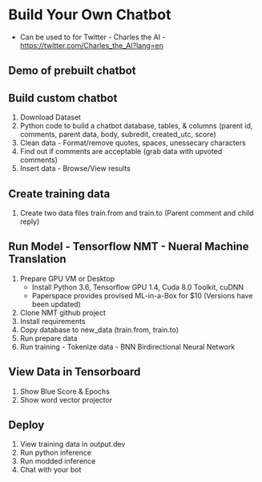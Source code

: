 # Build Your Own Chatbot
   - Can be used to for Twitter - Charles the AI - https://twitter.com/Charles_the_AI?lang=en

## Demo of prebuilt chatbot

## Build custom chatbot
  1. Download Dataset
  2. Python code to build a chatbot database, tables, & columns (parent id, comments, parent data, body, subredit, created_utc, score)
  3. Clean data - Format/remove quotes, spaces, unessecary characters
  4. Find out if comments are acceptable (grab data with upvoted comments)
  5. Insert data - Browse/View results
  
## Create training data
  1. Create two data files train.from and train.to (Parent comment and child reply)

## Run Model - Tensorflow NMT - Nueral Machine Translation
  1. Prepare GPU VM or Desktop 
     - Install Python 3.6, Tensorflow GPU 1.4, Cuda 8.0 Toolkit, cuDNN
     - Paperspace provides provised ML-in-a-Box for $10 (Versions have been updated)
  2. Clone NMT github project
  3. Install requirements
  4. Copy database to new_data (train.from, train.to)
  5. Run prepare data
  7. Run training - Tokenize data - BNN Birdirectional Neural Network
  
## View Data in Tensorboard
  1. Show Blue Score & Epochs
  2. Show word vector projector
  
## Deploy 
  1. View training data in output.dev
  2. Run python inference
  3. Run modded inference
  4. Chat with your bot
  
  
  
  

  
